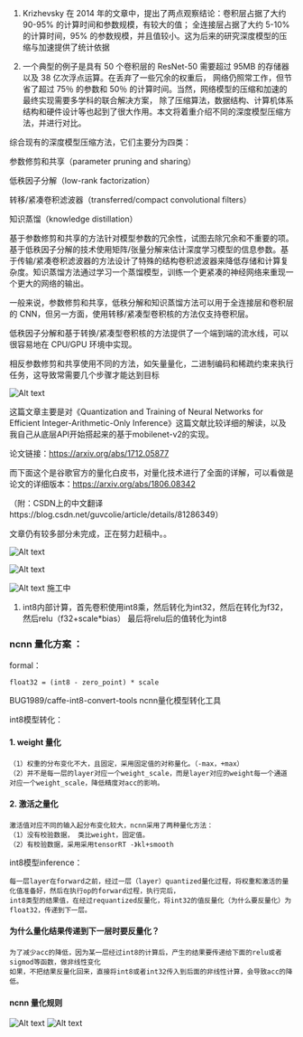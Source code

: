 1. Krizhevsky 在 2014 年的文章中，提出了两点观察结论：卷积层占据了大约 90-95% 的计算时间和参数规模，有较大的值；
全连接层占据了大约 5-10% 的计算时间，95% 的参数规模，并且值较小。这为后来的研究深度模型的压缩与加速提供了统计依据

2. 一个典型的例子是具有 50 个卷积层的 ResNet-50 需要超过 95MB 的存储器以及 38 亿次浮点运算。在丢弃了一些冗余的权重后，
网络仍照常工作，但节省了超过 75％ 的参数和 50％ 的计算时间。当然，网络模型的压缩和加速的最终实现需要多学科的联合解决方案，
除了压缩算法，数据结构、计算机体系结构和硬件设计等也起到了很大作用。本文将着重介绍不同的深度模型压缩方法，并进行对比。

综合现有的深度模型压缩方法，它们主要分为四类： 

参数修剪和共享（parameter pruning and sharing） 

低秩因子分解（low-rank factorization） 

转移/紧凑卷积滤波器（transferred/compact convolutional filters） 

知识蒸馏（knowledge distillation） 

基于参数修剪和共享的方法针对模型参数的冗余性，试图去除冗余和不重要的项。基于低秩因子分解的技术使用矩阵/张量分解来估计深度学习模型的信息参数。基于传输/紧凑卷积滤波器的方法设计了特殊的结构卷积滤波器来降低存储和计算复杂度。知识蒸馏方法通过学习一个蒸馏模型，训练一个更紧凑的神经网络来重现一个更大的网络的输出。 

一般来说，参数修剪和共享，低秩分解和知识蒸馏方法可以用于全连接层和卷积层的 CNN，但另一方面，使用转移/紧凑型卷积核的方法仅支持卷积层。

低秩因子分解和基于转换/紧凑型卷积核的方法提供了一个端到端的流水线，可以很容易地在 CPU/GPU 环境中实现。

相反参数修剪和共享使用不同的方法，如矢量量化，二进制编码和稀疏约束来执行任务，这导致常需要几个步骤才能达到目标

![Alt text](./1.png)


这篇文章主要是对《Quantization and Training of Neural Networks for Efficient Integer-Arithmetic-Only Inference》这篇文献比较详细的解读，以及我自己从底层API开始搭起来的基于mobilenet-v2的实现。



论文链接：https://arxiv.org/abs/1712.05877

而下面这个是谷歌官方的量化白皮书，对量化技术进行了全面的详解，可以看做是论文的详细版本：https://arxiv.org/abs/1806.08342

（附：CSDN上的中文翻译https://blog.csdn.net/guvcolie/article/details/81286349）

文章仍有较多部分未完成，正在努力赶稿中。。

![Alt text](./2.png)

![Alt text](./3.png)

![Alt text](./4.png)
施工中






1. int8内部计算，首先卷积使用int8乘，然后转化为int32，然后在转化为f32，然后relu（f32+scale*bias） 最后将relu后的值转化为int8

### ncnn 量化方案 ： 

formal：

	float32 = (int8 - zero_point) * scale

BUG1989/caffe-int8-convert-tools ncnn量化模型转化工具

int8模型转化：
#### 1. weight 量化
	（1）权重的分布变化不大，且固定，采用固定值的对称量化。（-max，+max）
	（2）并不是每一层的layer对应一个weight_scale，而是layer对应的weight每一个通道对应一个weight_scale，降低精度对acc的影响。
#### 2. 激活之量化
	激活值对应不同的输入起分布变化较大，ncnn采用了两种量化方法：
	（1）没有校验数据， 类比weight，固定值。
	（2）有校验数据，采用采用tensorRT -》kl+smooth

int8模型inference：

	每一层layer在forward之前，经过一层（layer）quantized量化过程，将权重和激活的量化值准备好，然后在执行op的forward过程，执行完后，
	int8类型的结果值，在经过requantized反量化，将int32的值反量化（为什么要反量化）为float32，传递到下一层。
	
#### 为什么量化结果传递到下一层时要反量化？
    为了减少acc的降低，因为某一层经过int8的计算后，产生的结果要传递给下面的relu或者sigmod等函数，做非线性变化
    如果，不把结果反量化回来，直接将int8或者int32传入到后面的非线性计算，会导致acc的降低。
    
    
    
#### ncnn 量化规则
![Alt text](./quantized-1.png)
![Alt text](./quantized-2.png)
	